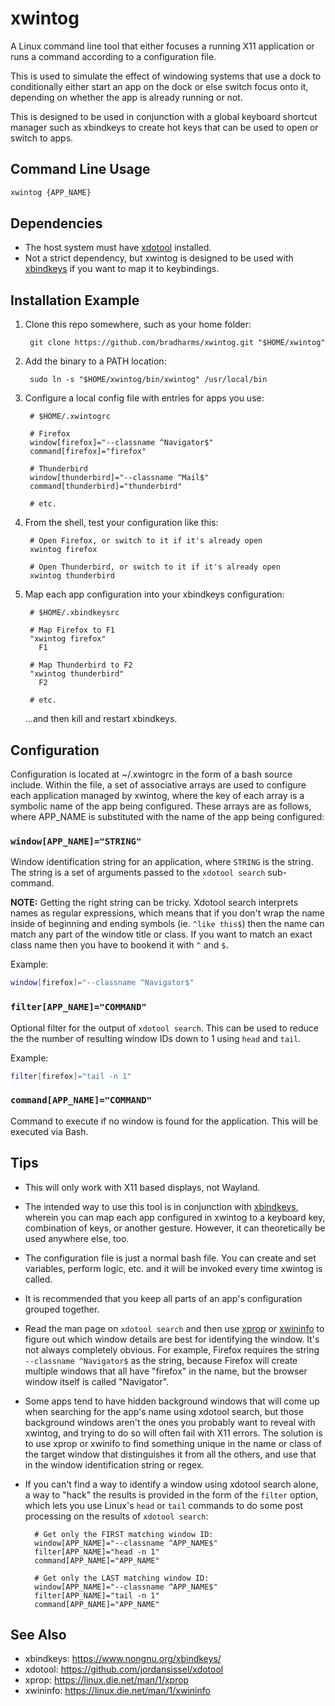 # xwintog

A Linux command line tool that either focuses a running X11 application or runs
a command according to a configuration file.

This is used to simulate the effect of windowing systems that use a dock to
conditionally either start an app on the dock or else switch focus onto it,
depending on whether the app is already running or not.

This is designed to be used in conjunction with a global keyboard shortcut
manager such as xbindkeys to create hot keys that can be used to open or
switch to apps.

## Command Line Usage

```bash
xwintog {APP_NAME}
```

## Dependencies

- The host system must have [xdotool](https://github.com/jordansissel/xdotool) installed.
- Not a strict dependency, but xwintog is designed to be used with [xbindkeys](https://www.nongnu.org/xbindkeys/) if you want to map it to keybindings.

## Installation Example

1. Clone this repo somewhere, such as your home folder:

        git clone https://github.com/bradharms/xwintog.git "$HOME/xwintog"

2. Add the binary to a PATH location:

        sudo ln -s "$HOME/xwintog/bin/xwintog" /usr/local/bin

3. Configure a local config file with entries for apps you use:

        # $HOME/.xwintogrc

        # Firefox
        window[firefox]="--classname ^Navigator$"
        command[firefox]="firefox"

        # Thunderbird
        window[thunderbird]="--classname ^Mail$"
        command[thunderbird]="thunderbird"

        # etc.

4. From the shell, test your configuration like this:

        # Open Firefox, or switch to it if it's already open
        xwintog firefox

        # Open Thunderbird, or switch to it if it's already open
        xwintog thunderbird

5. Map each app configuration into your xbindkeys configuration:

        # $HOME/.xbindkeysrc

        # Map Firefox to F1
        "xwintog firefox"
          F1

        # Map Thunderbird to F2
        "xwintog thunderbird"
          F2

        # etc.

    ...and then kill and restart xbindkeys.

## Configuration

Configuration is located at ~/.xwintogrc in the form of a bash source
include. Within the file, a set of associative arrays are used to configure
each application managed by xwintog, where the key of each array is a
symbolic name of the app being configured. These arrays are as follows,
where APP_NAME is substituted with the name of the app being configured:

### `window[APP_NAME]="STRING"`

Window identification string for an application, where `STRING` is the string.
The string is a set of arguments passed to the `xdotool search`
sub-command.

**NOTE:** Getting the right string can be tricky. Xdotool search interprets
names as regular expressions, which means that if you don't wrap the name
inside of beginning and ending symbols (ie. `^like this$`) then the name can
match any part of the window title or class. If you want to match an exact
class name then you have to bookend it with `^` and `$`.

Example:

```bash
window[firefox]="--classname ^Navigator$"
```

### `filter[APP_NAME]="COMMAND"`

Optional filter for the output of `xdotool search`. This can be used to reduce
the the number of resulting window IDs down to 1 using `head` and `tail`.

Example:

```bash
filter[firefox]="tail -n 1"
```

### `command[APP_NAME]="COMMAND"`

Command to execute if no window is found for the application. This will
be executed via Bash.

## Tips

- This will only work with X11 based displays, not Wayland.

- The intended way to use this tool is in conjunction with [xbindkeys](https://www.nongnu.org/xbindkeys/), wherein
  you can map each app configured in xwintog to a keyboard key, combination
  of keys, or another gesture. However, it can theoretically be used anywhere
  else, too.

- The configuration file is just a normal bash file. You can create and set
  variables, perform logic, etc. and it will be invoked every time xwintog is
  called.

- It is recommended that you keep all parts of an app's configuration grouped
  together.

- Read the man page on `xdotool search` and then use
  [xprop](https://linux.die.net/man/1/xprop) or
  [xwininfo](https://linux.die.net/man/1/xwininfo) to figure out which window
  details are best for identifying the window. It's not always completely
  obvious. For example, Firefox requires the string `--classname ^Navigator$` as
  the string, because Firefox will create multiple windows that all have
  "firefox" in the name, but the browser window itself is called "Navigator".

- Some apps tend to have hidden background windows that will come up when
  searching for the app's name using xdotool search, but those background
  windows aren't the ones you probably want to reveal with xwintog, and trying
  to do so will often fail with X11 errors. The solution is to use xprop or
  xwinifo to find something unique in the name or class of the target window
  that distinguishes it from all the others, and use that in the window
  identification string or regex.

- If you can't find a way to identify a window using xdotool search alone, a
  way to "hack" the results is provided in the form of the `filter` option,
  which lets you use Linux's `head` or `tail` commands to do some post
  processing on the results of `xdotool search`:

        # Get only the FIRST matching window ID:
        window[APP_NAME]="--classname ^APP_NAME$"
        filter[APP_NAME]="head -n 1"
        command[APP_NAME]="APP_NAME"

        # Get only the LAST matching window ID:
        window[APP_NAME]="--classname ^APP_NAME$"
        filter[APP_NAME]="tail -n 1"
        command[APP_NAME]="APP_NAME"

## See Also

- xbindkeys: <https://www.nongnu.org/xbindkeys/>
- xdotool: <https://github.com/jordansissel/xdotool>
- xprop: <https://linux.die.net/man/1/xprop>
- xwininfo: <https://linux.die.net/man/1/xwininfo>
